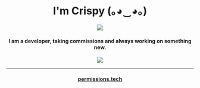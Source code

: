 
<h1 align="center">I'm Crispy (｡◕‿◕｡)</h1> 
<p align="center">
    <img style="text-align: center" src="https://discord.c99.nl/widget/theme-4/522503261941661727.png">
</p>

<h4 align="center">I am a developer, taking commissions and always working on something new.<br></h4>

<p align="center">
    <img align="center" src="https://github-readme-stats.vercel.app/api?username=jackcrispy&show_icons=true&theme=synthwave">
</p>
<hr>
<h4 align="center"><a href='https://permissions.tech' target="_blank">permissions.tech</a><h4>
    
